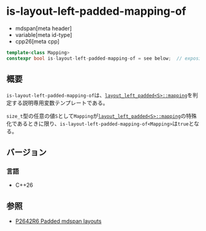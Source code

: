 # is-layout-left-padded-mapping-of
* mdspan[meta header]
* variable[meta id-type]
* cpp26[meta cpp]

```cpp
template<class Mapping>
constexpr bool is-layout-left-padded-mapping-of = see below;  // exposition only
```


## 概要
`is-layout-left-padded-mapping-of`は、[`layout_left_padded<S>::mapping`](layout_left_padded/mapping.md)を判定する説明専用変数テンプレートである。

`size_t`型の任意の値`S`として`Mapping`が[`layout_left_padded<S>::mapping`](layout_left_padded/mapping.md)の特殊化であるときに限り、`is-layout-left-padded-mapping-of<Mapping>`は`true`となる。


## バージョン
### 言語
- C++26


## 参照
- [P2642R6 Padded mdspan layouts](https://www.open-std.org/jtc1/sc22/wg21/docs/papers/2024/p2642r6.pdf)
